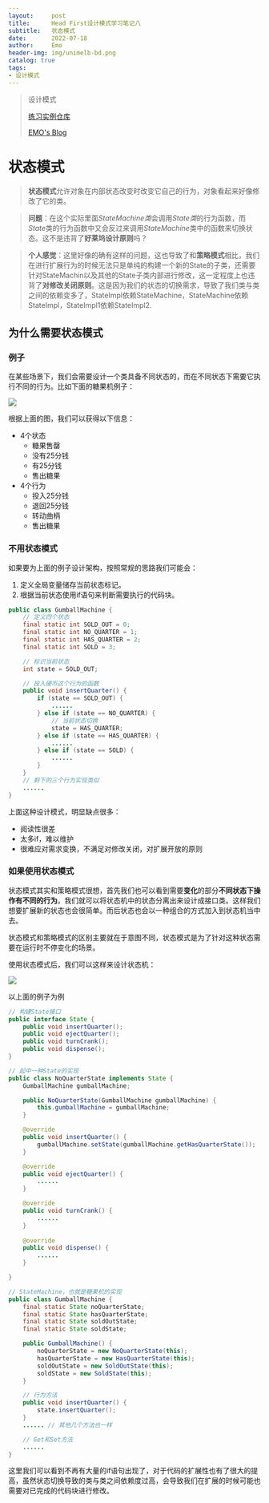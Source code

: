 ```yaml
---
layout:     post
title:      Head First设计模式学习笔记八
subtitle:   状态模式
date:       2022-07-18
author:     Emo
header-img: img/unimelb-bd.png
catalog: true
tags:
- 设计模式
---
```


> 设计模式
> 
> [练习实例仓库](https://github.com/EMOSAMA/DesignPatternTry)
> 
> [EMO's Blog](https://emosama.github.io/)
> 

# 状态模式
> **状态模式**允许对象在内部状态改变时改变它自己的行为，对象看起来好像修改了它的类。

> **问题**：在这个实际里面*StateMachine类*会调用*State类*的行为函数，而*State*类的行为函数中又会反过来调用*StateMachine*类中的函数来切换状态。这不是违背了**好莱坞设计原则**吗？

> **个人感觉**：这里好像的确有这样的问题，这也导致了和**策略模式**相比，我们在进行扩展行为的时候无法只是单纯的构建一个新的State的子类，还需要针对StateMachin以及其他的State子类内部进行修改，这一定程度上也违背了**对修改关闭原则**。这是因为我们的状态的切换需求，导致了我们类与类之间的依赖变多了，StateImpl依赖StateMachine，StateMachine依赖StateImpl，StateImpl1依赖StateImpl2.

## 为什么需要状态模式
### 例子
在某些场景下，我们会需要设计一个类具备不同状态的，而在不同状态下需要它执行不同的行为。比如下面的糖果机例子：

<img src="{{site.url}}/img/2022-07-18-状态模式/1.png">

根据上面的图，我们可以获得以下信息：
- 4个状态<br>
    - 糖果售罄
    - 没有25分钱
    - 有25分钱
    - 售出糖果 
- 4个行为<br>
    - 投入25分钱
    - 退回25分钱
    - 转动曲柄
    - 售出糖果

### 不用状态模式
如果要为上面的例子设计架构，按照常规的思路我们可能会：
1. 定义全局变量储存当前状态标记。
2. 根据当前状态使用if语句来判断需要执行的代码块。
```java
public class GumballMachine {
    // 定义四个状态
    final static int SOLD_OUT = 0;
    final static int NO_QUARTER = 1;
    final static int HAS_QUARTER = 2;
    final static int SOLD = 3;

    // 标识当前状态
    int state = SOLD_OUT;

    // 投入硬币这个行为的函数
    public void insertQuarter() {
        if (state == SOLD_OUT) {
            ......
        } else if (state == NO_QUARTER) {
            // 当前状态切换
            state = HAS_QUARTER;
        } else if (state == HAS_QUARTER) {
            ......
        } else if (state == SOLD) {
            ......
        }
    }
    // 剩下的三个行为实现类似
    ......
}
```
上面这种设计模式，明显缺点很多：
- 阅读性很差
- 太多if，难以维护
- 很难应对需求变换，不满足对修改关闭，对扩展开放的原则 

### 如果使用状态模式
状态模式其实和策略模式很想，首先我们也可以看到需要**变化**的部分**不同状态下操作有不同的行为**。我们就可以将状态机中的状态分离出来设计成接口类。这样我们想要扩展新的状态也会很简单。而后状态也会以一种组合的方式加入到状态机当中去。

状态模式和策略模式的区别主要就在于意图不同，状态模式是为了针对这种状态需要在运行时不停变化的场景。

使用状态模式后，我们可以这样来设计状态机：

<img src="{{site.url}}/img/2022-07-18-状态模式/2.png">

以上面的例子为例
```java
// 构建State接口
public interface State {
    public void insertQuarter();
    public void ejectQuarter();
    public void turnCrank();
    public void dispense();
}

// 起中一种State的实现
public class NoQuarterState implements State {
    GumballMachine gumballMachine;

    public NoQuarterState(GumballMachine gumballMachine) {
        this.gumballMachine = gumballMachine;
    }

    @override
    public void insertQuarter() {
        gumballMachine.setState(gumballMachine.getHasQuarterState());
    }

    @override
    public void ejectQuarter() {
        ......
    }

    @override
    public void turnCrank() {
        ......
    }
    
    @override
    public void dispense() {
        ......
    }

}

// StateMachine，也就是糖果机的实现
public class GumballMachine {
    final static State noQuarterState;
    final static State hasQuarterState;
    final static State soldOutState;
    final static State soldState;

    public GumballMachine() {
        noQuarterState = new NoQuarterState(this);
        hasQuarterState = new HasQuarterState(this);
        soldOutState = new SoldOutState(this);
        soldState = new SoldState(this);
    }

    // 行为方法
    public void insertQuarter() {
        state.insertQuarter();
    }
    ...... // 其他几个方法也一样

    // Get和Set方法
    ......
}
```
这里我们可以看到不再有大量的if语句出现了，对于代码的扩展性也有了很大的提高，虽然状态切换导致的类与类之间依赖度过高，会导致我们在扩展的时候可能也需要对已完成的代码块进行修改。

